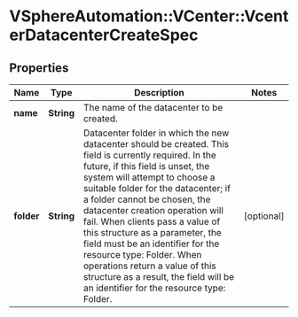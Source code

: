 # VSphereAutomation::VCenter::VcenterDatacenterCreateSpec

## Properties
Name | Type | Description | Notes
------------ | ------------- | ------------- | -------------
**name** | **String** | The name of the datacenter to be created. | 
**folder** | **String** | Datacenter folder in which the new datacenter should be created. This field is currently required. In the future, if this field is unset, the system will attempt to choose a suitable folder for the datacenter; if a folder cannot be chosen, the datacenter creation operation will fail. When clients pass a value of this structure as a parameter, the field must be an identifier for the resource type: Folder. When operations return a value of this structure as a result, the field will be an identifier for the resource type: Folder. | [optional] 


